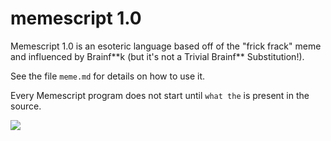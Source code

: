 # memescript 1.0
Memescript 1.0 is an esoteric language based off of the "frick frack" meme and influenced by Brainf\*\*k (but it's not a Trivial Brainf\*\* Substitution!).

See the file `meme.md` for details on how to use it.

Every Memescript program does not start until `what the` is present in the source.

![](https://i.ytimg.com/vi/sB1tkmFCYQI/maxresdefault.jpg)
